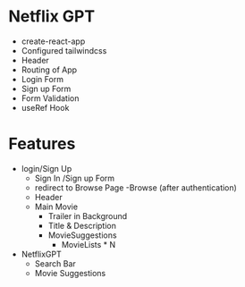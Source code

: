 # Netflix GPT

- create-react-app
- Configured tailwindcss
- Header
- Routing of App
- Login Form
- Sign up Form
- Form Validation
- useRef Hook



# Features
- login/Sign Up
    - Sign In /Sign up Form
    - redirect to Browse Page
-Browse (after authentication)
   - Header
   - Main Movie
       - Trailer in Background
       - Title & Description
       - MovieSuggestions
           - MovieLists * N
- NetflixGPT
     - Search Bar
     - Movie Suggestions
